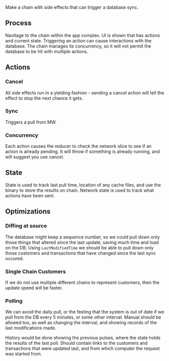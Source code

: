 Make a chain with side effects that can trigger a database sync.

## Process
Navitage to the chain within the app complex.
UI is shown that has actions and current state.
Triggering an action can cause interactions with the database.
The chain manages its concurrency, so it will not permit the database to be hit with multiple actions.

## Actions
### Cancel
All side effects run in a yielding fashion - sending a cancel action will tell the effect to stop the next chance it gets.
### Sync
Triggers a pull from MW.
### Concurrency
Each action causes the reducer to check the network slice to see if an action is already pending.  It will throw if something is already running, and will suggest you use cancel.
## State
State is used to track last pull time, location of any cache files, and use the binary to store the results on chain.
Network state is used to track what actions have been sent.

## Optimizations

### Diffing at source
The database might keep a sequence number, so we could pull down only those things that altered since the last update, saving much time and load on the DB.  Using `LastModifiedTime` we should be able to pull down only those customers and transactions that have changed since the last sync occured.

### Single Chain Customers
If we do not use multiple different chains to represent customers, then the update speed will be faster.

### Polling
We can avoid the daily pull, or the feeling that the system is out of date if we pull from the DB every 5 minutes, or some other interval.  Manual should be allowed too, as well as changing the interval, and showing records of the last modifications made.

History would be done showing the previous pulses, where the state holds the results of the last poll.  Should contain links to the customers and transactions that were updated last, and from which computer the request was started from.